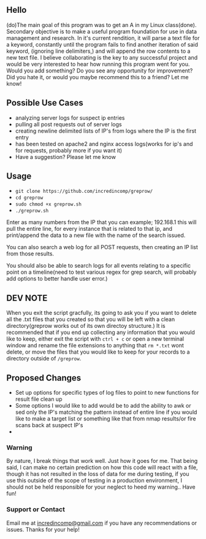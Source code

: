 ## Hello

(do)The main goal of this program was to get an A in my Linux class(done).  Secondary objective is to make a useful 
program foundation for use in data management and research.  In it's current rendition, it will parse a text file for a keyword, constantly until the program fails to find another iteration of said keyword, (ignoring line delimiters,) and will append the row contents to a new text file.  I believe collaborating is the key to any successful project and would be very interested to hear how running this program went for you. Would you add something? Do you see any opportunity for improvement? Did you hate it, or would you maybe recommend this to a friend? Let me know!

## Possible Use Cases

* analyzing server logs for suspect ip entries
* pulling all post requests out of server logs
* creating newline delimited lists of IP's from logs where the IP is the first entry
* has been tested on apache2 and nginx access logs(works for ip's and for requests, probably more if you want it)
* Have a suggestion? Please let me know

## Usage

* `git clone https://github.com/incredincomp/greprow/`
* `cd greprow`
* `sudo chmod +x greprow.sh`
* `./greprow.sh`

Enter as many numbers from the IP that you can example;
192.168.1
this will pull the entire line, for every instance that is related to that ip, 
and print/append the data to a new file with the name of the search issued.

You can also search a web log for all POST requests, then creating an IP list from those results.

You should also be able to search logs for all events relating to a specific point on a timeline(need to test various regex for grep search, will probably add options to better handle user error.)

## DEV NOTE

When you exit the script gracfully, its going to ask you if you want to delete all the .txt files that you created so that you will be left with a clean directory(greprow works out of its own directoy structure.)
It is recommended that if you end up collecting any information that you would like to keep, either exit the script with `ctrl + c` or open a new terminal window and rename the file extensions to anything that `rm *.txt` wont delete, or move the files that you would like to keep for your records to a directory outside of `/greprow`.

## Proposed Changes

*  Set up options for specific types of log files to point to new functions for result file clean up
*  Some options I would like to add would be to add the ability to awk or sed only the IP's matching the pattern instead of entire line if you would like to make a target list or something like that from nmap results/or fire scans back at suspect IP's
*

### Warning

By nature, I break things that work well.  Just how it goes for me. That being said, I can make no certain prediction on how this code will react with a file, though it has not resulted in the loss of data for me during testing, if you use this outside of the scope of testing in a production environment, I should not be held responsible for your neglect to heed my warning.. Have fun!

### Support or Contact

Email me at incredincomp@gmail.com if you have any recommendations or issues. Thanks for your help!


